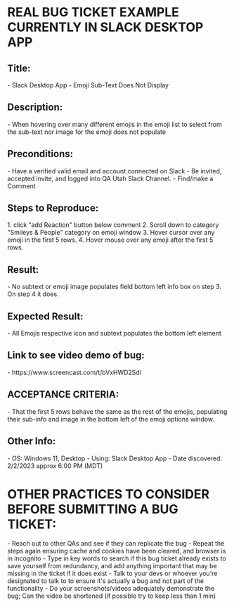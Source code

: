 <h1>REAL BUG TICKET EXAMPLE CURRENTLY IN SLACK DESKTOP APP</h1>

<h2>Title:</h2>
- Slack Desktop App - Emoji Sub-Text Does Not Display

<h2>Description:</h2>
- When hovering over many different emojis in the emoji list to select from the sub-text nor image for the emoji does not populate

<h2>Preconditions:</h2>
- Have a verified valid email and account connected on Slack
- Be invited, accepted invite, and logged into QA Utah Slack Channel.
- Find/make a Comment

<h2>Steps to Reproduce:</h2>
1. click "add Reaction" button below comment
2. Scroll down to category "Smileys & People" category on emoji window
3. Hover cursor over any emoji in the first 5 rows.
4. Hover mouse over any emoji after the first 5 rows.

<h2>Result:</h2>
- No subtext or emoji image populates field bottom left info box on step 3. On step 4 it does.

<h2>Expected Result:</h2>
- All Emojis respective icon and subtext populates the bottom left element

<h2>Link to see video demo of bug:</h2>
- https://www.screencast.com/t/bVxHWD2Sdl


<h2>ACCEPTANCE CRITERIA:</h2>
- That the first 5 rows behave the same as the rest of the emojis, populating their sub-info and image in the bottom left of the emoji options window.

<h2>Other Info:</h2>
- OS: Windows 11, Desktop
- Using: Slack Desktop App
- Date discovered: 2/2/2023 approx 6:00 PM (MDT)



<h1>OTHER PRACTICES TO CONSIDER BEFORE SUBMITTING A BUG TICKET:</h1>
- Reach out to other QAs and see if they can replicate the bug
- Repeat the steps again ensuring cache and cookies have been cleared, and browser is in incognito
- Type in key words to search if this bug ticket already exists to save yourself from redundancy, and add anything important that may be missing in the ticket if it does exist
- Talk to your devs or whoever you're designated to talk to to ensure it's actually a bug and not part of the functionality
- Do your screenshots/videos adequately demonstrate the bug; Can the video be shortened (if possible try to keep less than 1 min)